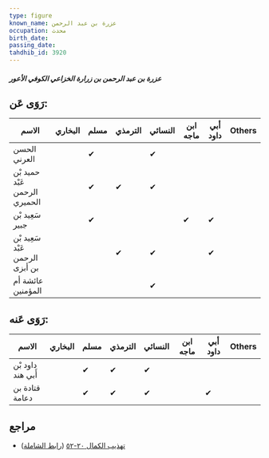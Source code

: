 ```yaml
---
type: figure
known_name: عزرة بن عبد الرحمن
occupation: محدث
birth_date:
passing_date:
tahdhib_id: 3920
---
```

##### عزرة بن عبد الرحمن بن زرارة الخزاعي الكوفي الأعور

## رَوَى عَن:
| الاسم                           | البخاري | مسلم | الترمذي | النسائي | ابن ماجه | أبي داود | Others |
| ------------------------------- | ------- | ---- | ------- | ------- | -------- | -------- | ------ |
| الحسن العرني                    |         | ✔    |         | ✔       |          |          |        |
| حميد بْن عَبْد الرحمن الحميري   |         | ✔    | ✔       | ✔       |          |          |        |
| سَعِيد بْن جبير                 |         | ✔    |         |         | ✔        | ✔        |        |
| سَعِيد بْن عَبْد الرحمن بن أبزى |         |      | ✔       | ✔       |          | ✔        |        |
| عائشة أم المؤمنين               |         |      |         | ✔       |          |          |        |
## رَوَى عَنه:
| الاسم             | البخاري | مسلم | الترمذي | النسائي | ابن ماجه | أبي داود | Others |
| ----------------- | ------- | ---- | ------- | ------- | -------- | -------- | ------ |
| داود بْن أَبي هند |         | ✔    | ✔       | ✔       |          |          |        |
| قتادة بن دعامة    |         | ✔    | ✔       | ✔       |          | ✔        |        |
## مراجع
- [تهذيب الكمال ٢٠-٥٢](obsidian://open?vault=Tahdhib-al-Kamal&file=Figures/٣٩٢٠-عزرة%20بن%20عبد%20الرحمن%20بن%20زرارة%20الخزاعي%20الكوفي%20الأعور) ([رابط الشاملة](https://shamela.ws/book/3722/10182))